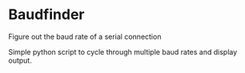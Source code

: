 # Baudfinder
Figure out the baud rate of a serial connection

Simple python script to cycle through multiple baud rates and display output.
